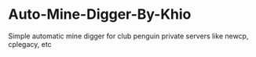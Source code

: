 # Auto-Mine-Digger-By-Khio
Simple automatic mine digger for club penguin private servers like newcp, cplegacy, etc
